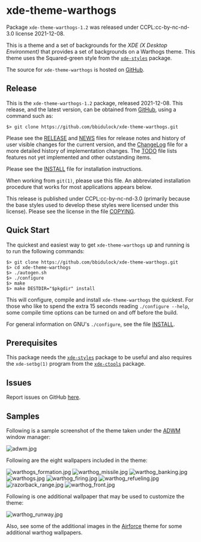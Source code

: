 [xde-theme-warthogs -- read me first file.  2021-12-08]: #

xde-theme-warthogs
===============

Package `xde-theme-warthogs-1.2` was released under CCPL:cc-by-nc-nd-3.0
license 2021-12-08.

This is a theme and a set of backgrounds for the _XDE (X Desktop
Environment)_ that provides a set of backgrounds on
a Warthogs theme.
This theme uses the Squared-green style from the [`xde-styles`][11]
package.

The source for `xde-theme-warthogs` is hosted on [GitHub][1].


Release
-------

This is the `xde-theme-warthogs-1.2` package, released 2021-12-08.
This release, and the latest version, can be obtained from [GitHub][1],
using a command such as:

    $> git clone https://github.com/bbidulock/xde-theme-warthogs.git

Please see the [RELEASE][3] and [NEWS][4] files for release notes and
history of user visible changes for the current version, and the
[ChangeLog][5] file for a more detailed history of implementation
changes.  The [TODO][6] file lists features not yet implemented and
other outstanding items.

Please see the [INSTALL][8] file for installation instructions.

When working from `git(1)`, please use this file.  An abbreviated
installation procedure that works for most applications appears below.

This release is published under CCPL:cc-by-nc-nd-3.0 (primarily because
the base styles used to develop these styles were licensed under this
license).
Please see the license in the file [COPYING][10].


Quick Start
-----------

The quickest and easiest way to get `xde-theme-warthogs` up and
running is to run the following commands:

    $> git clone https://github.com/bbidulock/xde-theme-warthogs.git
    $> cd xde-theme-warthogs
    $> ./autogen.sh
    $> ./configure
    $> make
    $> make DESTDIR="$pkgdir" install

This will configure, compile and install `xde-theme-warthogs` the
quickest.  For those who like to spend the extra 15 seconds reading
`./configure --help`, some compile time options can be turned on and off
before the build.

For general information on GNU's `./configure`, see the file
[INSTALL][8].


Prerequisites
-------------

This package needs the [`xde-styles`][11] package to be useful and also
requires the `xde-setbg(1)` program from the [`xde-ctools`][12] package.


Issues
------

Report issues on GitHub [here][2].


Samples
-------

Following is a sample screenshot of the theme taken under the [ADWM][13]
window manager:

![adwm.jpg](scrot/adwm.jpg "Wallpaper #5")

Following are the eight wallpapers included in the theme:

![warthogs_formation.jpg](images/warthogs_formation.jpg "Wallpaper #1")
![warthog_missile.jpg](images/warthog_missile.jpg "Wallpaper #2")
![warthog_banking.jpg](images/warthog_banking.jpg "Wallpaper #3")
![warthogs.jpg](images/warthogs.jpg "Wallpaper #4")
![warthog_firing.jpg](images/warthog_firing.jpg "Wallpaper #5")
![warthog_refueling.jpg](images/warthog_refueling.jpg "Wallpaper #6")
![razorback_range.jpg](images/razorback_range.jpg "Wallpaper #7")
![warthog_front.jpg](images/warthog_front.jpg "Wallpaper #8")

Following is one additional wallpaper that may be used to customize the
theme:

![warthog_runway.jpg](images/warthog_runway.jpg "Additional Image #1")

Also, see some of the additional images in the [Airforce][14] theme for
some additional warthog wallpapers.



[1]: https://github.com/bbidulock/xde-theme-warthogs
[2]: https://github.com/bbidulock/xde-theme-warthogs/issues
[3]: https://github.com/bbidulock/xde-theme-warthogs/blob/1.2/RELEASE
[4]: https://github.com/bbidulock/xde-theme-warthogs/blob/1.2/NEWS
[5]: https://github.com/bbidulock/xde-theme-warthogs/blob/1.2/ChangeLog
[6]: https://github.com/bbidulock/xde-theme-warthogs/blob/1.2/TODO
[7]: https://github.com/bbidulock/xde-theme-warthogs/blob/1.2/COMPLIANCE
[8]: https://github.com/bbidulock/xde-theme-warthogs/blob/1.2/INSTALL
[9]: https://github.com/bbidulock/xde-theme-warthogs/blob/1.2/LICENSE
[10]: https://github.com/bbidulock/xde-theme-warthogs/blob/1.2/COPYING
[11]: https://github.com/bbidulock/xde-styles
[12]: https://github.com/bbidulock/xde-ctools
[13]: https://bbidulock.github.io/adwm
[14]: https://bbidulock.github.io/xde-theme-airforce

[ vim: set ft=markdown sw=4 tw=72 nocin nosi fo+=tcqlorn spell: ]: #
